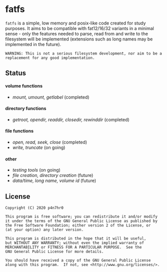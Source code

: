 fatfs
======
`fatfs` is a simple, low memory and posix-like code created for study purposes. It aims to be compatible with fat12/16/32 variants in a minimal sense - only the features needed to parse, read from and write to the filesystem will be implemented (extensions such as long names may be implemented in the future).

`WARNING: This is not a serious filesystem development, nor aim to be a replacement for any good implementation. ` 

Status
------
#### volume functions
  - *mount, umount, getlabel* (completed)
#### directory functions
  - *getroot, opendir, readdir, closedir, rewinddir* (completed)
#### file functions
  - *open, read, seek, close* (completed)
  - *write, truncate* (on going)
#### other
  - *testing tools* (on going)
  - *file creation, directory creation* (future)
  - *data/time, long name, volume id* (future)

License
-------

    Copyright (C) 2020 p4n7hr0

    This program is free software; you can redistribute it and/or modify
    it under the terms of the GNU General Public License as published by
    the Free Software Foundation; either version 2 of the License, or
    (at your option) any later version.

    This program is distributed in the hope that it will be useful,
    but WITHOUT ANY WARRANTY; without even the implied warranty of
    MERCHANTABILITY or FITNESS FOR A PARTICULAR PURPOSE.  See the
    GNU General Public License for more details.

    You should have received a copy of the GNU General Public License
    along with this program.  If not, see <http://www.gnu.org/licenses/>.
